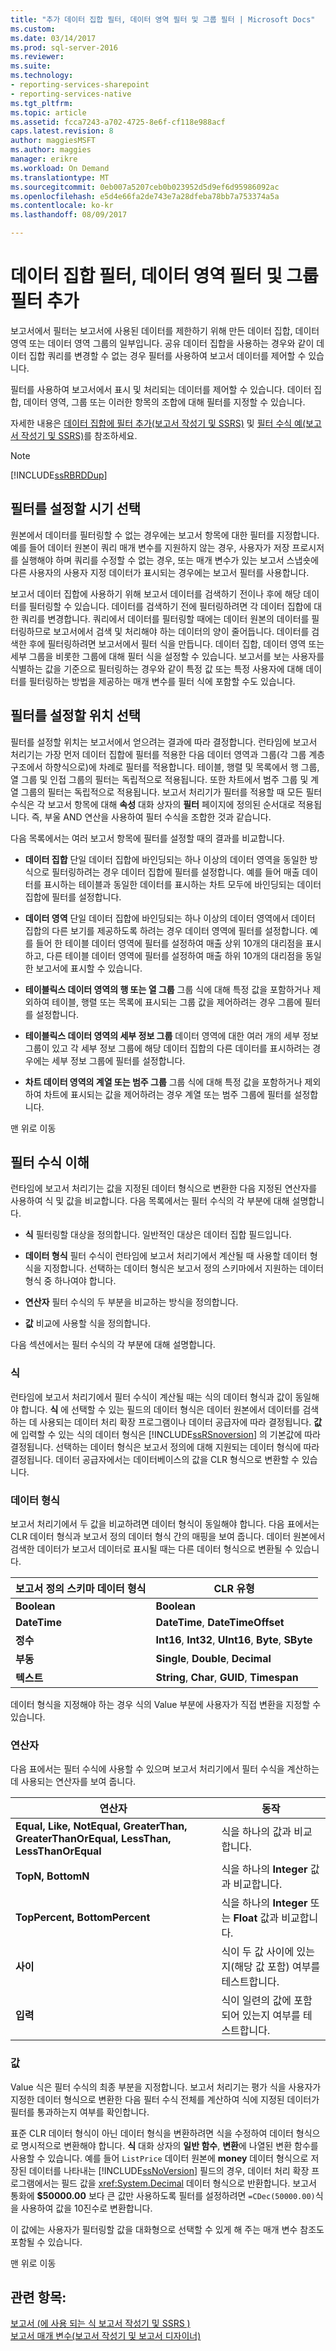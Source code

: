 ```yaml
---
title: "추가 데이터 집합 필터, 데이터 영역 필터 및 그룹 필터 | Microsoft Docs"
ms.custom: 
ms.date: 03/14/2017
ms.prod: sql-server-2016
ms.reviewer: 
ms.suite: 
ms.technology:
- reporting-services-sharepoint
- reporting-services-native
ms.tgt_pltfrm: 
ms.topic: article
ms.assetid: fcca7243-a702-4725-8e6f-cf118e988acf
caps.latest.revision: 8
author: maggiesMSFT
ms.author: maggies
manager: erikre
ms.workload: On Demand
ms.translationtype: MT
ms.sourcegitcommit: 0eb007a5207ceb0b023952d5d9ef6d95986092ac
ms.openlocfilehash: e5d4e66fa2de743e7a28dfeba78bb7a753374a5a
ms.contentlocale: ko-kr
ms.lasthandoff: 08/09/2017

---
```

# <a name="add-dataset-filters-data-region-filters-and-group-filters"></a>데이터 집합 필터, 데이터 영역 필터 및 그룹 필터 추가
  보고서에서 필터는 보고서에 사용된 데이터를 제한하기 위해 만든 데이터 집합, 데이터 영역 또는 데이터 영역 그룹의 일부입니다. 공유 데이터 집합을 사용하는 경우와 같이 데이터 집합 쿼리를 변경할 수 없는 경우 필터를 사용하여 보고서 데이터를 제어할 수 있습니다.  
  
 필터를 사용하여 보고서에서 표시 및 처리되는 데이터를 제어할 수 있습니다. 데이터 집합, 데이터 영역, 그룹 또는 이러한 항목의 조합에 대해 필터를 지정할 수 있습니다.  
  
 자세한 내용은 [데이터 집합에 필터 추가&#40;보고서 작성기 및 SSRS&#41;](../../reporting-services/report-data/add-a-filter-to-a-dataset-report-builder-and-ssrs.md) 및 [필터 수식 예&#40;보고서 작성기 및 SSRS&#41;](../../reporting-services/report-design/filter-equation-examples-report-builder-and-ssrs.md)를 참조하세요.  
  
> [!NOTE]  
>  [!INCLUDE[ssRBRDDup](../../includes/ssrbrddup-md.md)]  
  
##  <a name="When"></a> 필터를 설정할 시기 선택  
 원본에서 데이터를 필터링할 수 없는 경우에는 보고서 항목에 대한 필터를 지정합니다. 예를 들어 데이터 원본이 쿼리 매개 변수를 지원하지 않는 경우, 사용자가 저장 프로시저를 실행해야 하며 쿼리를 수정할 수 없는 경우, 또는 매개 변수가 있는 보고서 스냅숏에 다른 사용자의 사용자 지정 데이터가 표시되는 경우에는 보고서 필터를 사용합니다.  
  
 보고서 데이터 집합에 사용하기 위해 보고서 데이터를 검색하기 전이나 후에 해당 데이터를 필터링할 수 있습니다. 데이터를 검색하기 전에 필터링하려면 각 데이터 집합에 대한 쿼리를 변경합니다. 쿼리에서 데이터를 필터링할 때에는 데이터 원본의 데이터를 필터링하므로 보고서에서 검색 및 처리해야 하는 데이터의 양이 줄어듭니다. 데이터를 검색한 후에 필터링하려면 보고서에서 필터 식을 만듭니다. 데이터 집합, 데이터 영역 또는 세부 그룹을 비롯한 그룹에 대해 필터 식을 설정할 수 있습니다. 보고서를 보는 사용자를 식별하는 값을 기준으로 필터링하는 경우와 같이 특정 값 또는 특정 사용자에 대해 데이터를 필터링하는 방법을 제공하는 매개 변수를 필터 식에 포함할 수도 있습니다.  
  
##  <a name="Where"></a> 필터를 설정할 위치 선택  
 필터를 설정할 위치는 보고서에서 얻으려는 결과에 따라 결정합니다. 런타임에 보고서 처리기는 가장 먼저 데이터 집합에 필터를 적용한 다음 데이터 영역과 그룹(각 그룹 계층 구조에서 하향식으로)에 차례로 필터를 적용합니다. 테이블, 행렬 및 목록에서 행 그룹, 열 그룹 및 인접 그룹의 필터는 독립적으로 적용됩니다. 또한 차트에서 범주 그룹 및 계열 그룹의 필터는 독립적으로 적용됩니다. 보고서 처리기가 필터를 적용할 때 모든 필터 수식은 각 보고서 항목에 대해 **속성** 대화 상자의 **필터** 페이지에 정의된 순서대로 적용됩니다. 즉, 부울 AND 연산을 사용하여 필터 수식을 조합한 것과 같습니다.  
  
 다음 목록에서는 여러 보고서 항목에 필터를 설정할 때의 결과를 비교합니다.  
  
-   **데이터 집합** 단일 데이터 집합에 바인딩되는 하나 이상의 데이터 영역을 동일한 방식으로 필터링하려는 경우 데이터 집합에 필터를 설정합니다. 예를 들어 매출 데이터를 표시하는 테이블과 동일한 데이터를 표시하는 차트 모두에 바인딩되는 데이터 집합에 필터를 설정합니다.  
  
-   **데이터 영역** 단일 데이터 집합에 바인딩되는 하나 이상의 데이터 영역에서 데이터 집합의 다른 보기를 제공하도록 하려는 경우 데이터 영역에 필터를 설정합니다. 예를 들어 한 테이블 데이터 영역에 필터를 설정하여 매출 상위 10개의 대리점을 표시하고, 다른 테이블 데이터 영역에 필터를 설정하여 매출 하위 10개의 대리점을 동일한 보고서에 표시할 수 있습니다.  
  
-   **테이블릭스 데이터 영역의 행 또는 열 그룹** 그룹 식에 대해 특정 값을 포함하거나 제외하여 테이블, 행렬 또는 목록에 표시되는 그룹 값을 제어하려는 경우 그룹에 필터를 설정합니다.  
  
-   **테이블릭스 데이터 영역의 세부 정보 그룹** 데이터 영역에 대한 여러 개의 세부 정보 그룹이 있고 각 세부 정보 그룹에 해당 데이터 집합의 다른 데이터를 표시하려는 경우에는 세부 정보 그룹에 필터를 설정합니다.  
  
-   **차트 데이터 영역의 계열 또는 범주 그룹** 그룹 식에 대해 특정 값을 포함하거나 제외하여 차트에 표시되는 값을 제어하려는 경우 계열 또는 범주 그룹에 필터를 설정합니다.  
  
 맨 위로 이동  
  
##  <a name="FilterEquations"></a> 필터 수식 이해  
 런타임에 보고서 처리기는 값을 지정된 데이터 형식으로 변환한 다음 지정된 연산자를 사용하여 식 및 값을 비교합니다. 다음 목록에서는 필터 수식의 각 부분에 대해 설명합니다.  
  
-   **식** 필터링할 대상을 정의합니다. 일반적인 대상은 데이터 집합 필드입니다.  
  
-   **데이터 형식** 필터 수식이 런타임에 보고서 처리기에서 계산될 때 사용할 데이터 형식을 지정합니다. 선택하는 데이터 형식은 보고서 정의 스키마에서 지원하는 데이터 형식 중 하나여야 합니다.  
  
-   **연산자** 필터 수식의 두 부분을 비교하는 방식을 정의합니다.  
  
-   **값** 비교에 사용할 식을 정의합니다.  
  
 다음 섹션에서는 필터 수식의 각 부분에 대해 설명합니다.  
  
### <a name="expression"></a>식  
 런타임에 보고서 처리기에서 필터 수식이 계산될 때는 식의 데이터 형식과 값이 동일해야 합니다. **식** 에 선택할 수 있는 필드의 데이터 형식은 데이터 원본에서 데이터를 검색하는 데 사용되는 데이터 처리 확장 프로그램이나 데이터 공급자에 따라 결정됩니다. **값** 에 입력할 수 있는 식의 데이터 형식은 [!INCLUDE[ssRSnoversion](../../includes/ssrsnoversion-md.md)] 의 기본값에 따라 결정됩니다. 선택하는 데이터 형식은 보고서 정의에 대해 지원되는 데이터 형식에 따라 결정됩니다. 데이터 공급자에서는 데이터베이스의 값을 CLR 형식으로 변환할 수 있습니다.  
  
### <a name="data-type"></a>데이터 형식  
 보고서 처리기에서 두 값을 비교하려면 데이터 형식이 동일해야 합니다. 다음 표에서는 CLR 데이터 형식과 보고서 정의 데이터 형식 간의 매핑을 보여 줍니다. 데이터 원본에서 검색한 데이터가 보고서 데이터로 표시될 때는 다른 데이터 형식으로 변환될 수 있습니다.  
  
|**보고서 정의 스키마 데이터 형식**|**CLR 유형**|  
|--------------------------------------------|-----------------------|  
|**Boolean**|**Boolean**|  
|**DateTime**|**DateTime**, **DateTimeOffset**|  
|**정수**|**Int16**, **Int32**, **UInt16**, **Byte**, **SByte**|  
|**부동**|**Single**, **Double**, **Decimal**|  
|**텍스트**|**String**, **Char**, **GUID**, **Timespan**|  
  
 데이터 형식을 지정해야 하는 경우 식의 Value 부분에 사용자가 직접 변환을 지정할 수 있습니다.  
  
### <a name="operator"></a>연산자  
 다음 표에서는 필터 수식에 사용할 수 있으며 보고서 처리기에서 필터 수식을 계산하는 데 사용되는 연산자를 보여 줍니다.  
  
|연산자|동작|  
|--------------|------------|  
|**Equal, Like, NotEqual, GreaterThan, GreaterThanOrEqual, LessThan, LessThanOrEqual**|식을 하나의 값과 비교합니다.|  
|**TopN, BottomN**|식을 하나의 **Integer** 값과 비교합니다.|  
|**TopPercent, BottomPercent**|식을 하나의 **Integer** 또는 **Float** 값과 비교합니다.|  
|**사이**|식이 두 값 사이에 있는지(해당 값 포함) 여부를 테스트합니다.|  
|**입력**|식이 일련의 값에 포함되어 있는지 여부를 테스트합니다.|  
  
### <a name="value"></a>값  
 Value 식은 필터 수식의 최종 부분을 지정합니다. 보고서 처리기는 평가 식을 사용자가 지정한 데이터 형식으로 변환한 다음 필터 수식 전체를 계산하여 식에 지정된 데이터가 필터를 통과하는지 여부를 확인합니다.  
  
 표준 CLR 데이터 형식이 아닌 데이터 형식을 변환하려면 식을 수정하여 데이터 형식으로 명시적으로 변환해야 합니다. **식** 대화 상자의 **일반 함수**, **변환**에 나열된 변환 함수를 사용할 수 있습니다. 예를 들어 `ListPrice` 데이터 원본에 **money** 데이터 형식으로 저장된 데이터를 나타내는 [!INCLUDE[ssNoVersion](../../includes/ssnoversion-md.md)] 필드의 경우, 데이터 처리 확장 프로그램에서는 필드 값을 <xref:System.Decimal> 데이터 형식으로 반환합니다. 보고서 통화에 **$50000.00** 보다 큰 값만 사용하도록 필터를 설정하려면 `=CDec(50000.00)`식을 사용하여 값을 10진수로 변환합니다.  
  
 이 값에는 사용자가 필터링할 값을 대화형으로 선택할 수 있게 해 주는 매개 변수 참조도 포함될 수 있습니다.  
  
 맨 위로 이동  
  
## <a name="see-also"></a>관련 항목:  
 [보고서 &#40;에 사용 되는 식 보고서 작성기 및 SSRS &#41;](../../reporting-services/report-design/expression-uses-in-reports-report-builder-and-ssrs.md)   
 [보고서 매개 변수&#40;보고서 작성기 및 보고서 디자이너&#41;](../../reporting-services/report-design/report-parameters-report-builder-and-report-designer.md)  
  
  

